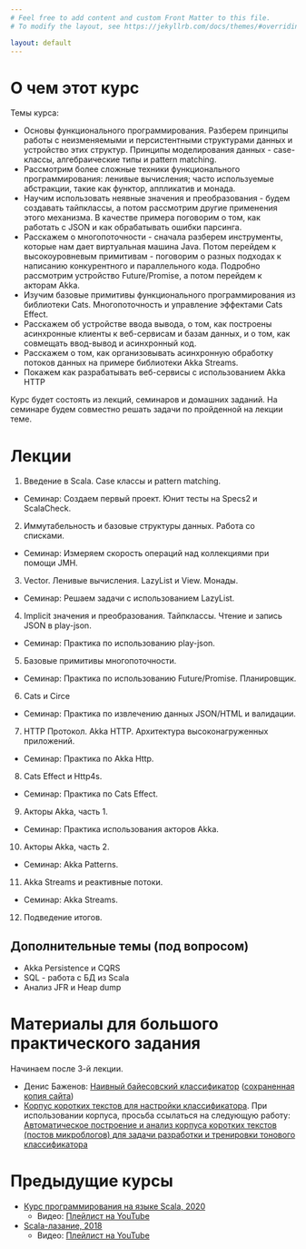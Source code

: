 ```yaml
---
# Feel free to add content and custom Front Matter to this file.
# To modify the layout, see https://jekyllrb.com/docs/themes/#overriding-theme-defaults

layout: default
---
```


# О чем этот курс

Темы курса:

* Основы функционального программирования. Разберем принципы работы с неизменяемыми и персистентными структурами данных и устройство этих структур. Принципы моделирования данных - case-классы, алгебраические типы и pattern matching.
* Рассмотрим более сложные техники функционального программирования: ленивые вычисления; часто используемые абстракции, такие как функтор, аппликатив и монада.
* Научим использовать неявные значения и преобразования - будем создавать тайпклассы, а потом рассмотрим другие применения этого механизма. В качестве примера поговорим о том, как работать с JSON и как обрабатывать ошибки парсинга.
* Расскажем о многопоточности - сначала разберем инструменты, которые нам дает виртуальная машина Java. Потом перейдем к высокоуровневым примитивам - поговорим о разных подходах к написанию конкурентного и параллельного кода. Подробно рассмотрим устройство Future/Promise, а потом перейдем к акторам Akka.
* Изучим базовые примитивы функционального программирования из библиотеки Cats. Многопоточность и управление эффектами Cats Effect.
* Расскажем об устройстве ввода вывода, о том, как построены асинхронные клиенты к веб-сервисам и базам данных, и о том, как совмещать ввод-вывод и асинхронный код.
* Расскажем о том, как организовывать асинхронную обработку потоков данных на примере библиотеки Akka Streams.
* Покажем как разрабатывать веб-сервисы с использованием Akka HTTP 

Курс будет состоять из лекций, семинаров и домашних заданий. На семинаре будем совместно решать задачи по пройденной на лекции теме.


# Лекции

1. Введение в Scala. Case классы и pattern matching.
  * Семинар: Создаем первый проект. Юнит тесты на Specs2 и ScalaCheck.
2. Иммутабельность и базовые структуры данных. Работа со списками.
  * Семинар: Измеряем скорость операций над коллекциями при помощи JMH.
3. Vector. Ленивые вычисления. LazyList и View. Монады.
  * Семинар: Решаем задачи с использованием LazyList.
4. Implicit значения и преобразования. Тайпклассы. Чтение и запись JSON в play-json.
  * Семинар: Практика по использованию play-json.
5. Базовые примитивы многопоточности.
  * Семинар: Практика по использованию Future/Promise. Планировщик.
6. Cats и Circe
  * Семинар: Практика по извлечению данных JSON/HTML и валидации.
7. HTTP Протокол. Akka HTTP. Архитектура высоконагруженных приложений.
  * Семинар: Практика по Akka Http.
8. Cats Effect и Http4s.
  * Семинар: Практика по Cats Effect.
9. Акторы Akka, часть 1.
  * Семинар: Практика использования акторов Akka.
10. Акторы Akka, часть 2.
  * Семинар: Akka Patterns.
11. Akka Streams и реактивные потоки.
  * Семинар: Akka Streams.
12. Подведение итогов.

## Дополнительные темы (под вопросом)

* Akka Persistence и CQRS
* SQL - работа с БД из Scala
* Анализ JFR и Heap dump

# Материалы для большого практического задания

Начинаем после 3-й лекции.

* Денис Баженов: [Наивный байесовский классификатор](http://bazhenov.me/blog/2012/06/11/naive-bayes.html) ([сохраненная копия сайта](https://github.com/maxcom/bazhenov.github.com))
* [Корпус коротких текстов для настройки классификатора](http://study.mokoron.com/). При использовании корпуса, просьба ссылаться на 
  следующую работу: [Автоматическое построение и анализ корпуса коротких текстов (постов микроблогов) для задачи разработки и тренировки тонового классификатора](https://elibrary.ru/item.asp?id=20399632)

# Предыдущие курсы

* [Курс программирования на языке Scala, 2020](https://maxcom.github.io/scala-course-2020/)
  * Видео: [Плейлист на YouTube](https://youtube.com/playlist?list=PLr3MOSSJVvAFDW8sY3qbowgMa-eFplLcG) 
* [Scala-лазание, 2018](https://maxcom.github.io/scala-course-2018/)
  * Видео: [Плейлист на YouTube](https://youtube.com/playlist?list=PLr3MOSSJVvAF55813OARE-338kx7w-Ebl)
